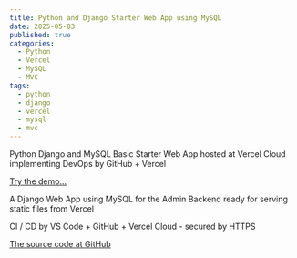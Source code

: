 ```yaml
---
title: Python and Django Starter Web App using MySQL
date: 2025-05-03
published: true
categories:
  - Python
  - Vercel
  - MySQL
  - MVC
tags:
  - python
  - django
  - vercel
  - mysql
  - mvc
---
```


Python Django and MySQL Basic Starter Web App hosted at Vercel Cloud implementing DevOps by GitHub + Vercel

<a href="https://django-starter-two.vercel.app/" target="_blank" title="Django Web App at Vercel">Try the demo...</a>

A Django Web App using MySQL for the Admin Backend ready for serving static files from Vercel

CI / CD by VS Code + GitHub + Vercel Cloud - secured by HTTPS

<a href="https://github.com/persteenolsen/django-starter-two" target="_blank">The source code at GitHub</a>
